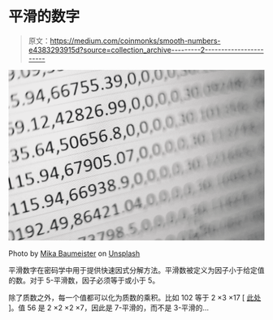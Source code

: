 # 平滑的数字

> 原文：<https://medium.com/coinmonks/smooth-numbers-e4383293915d?source=collection_archive---------2----------------------->

![](img/96d54a19803a41c3d15b6d86c8e234c1.png)

Photo by [Mika Baumeister](https://unsplash.com/@mbaumi?utm_source=unsplash&utm_medium=referral&utm_content=creditCopyText) on [Unsplash](https://unsplash.com/s/photos/numbers?utm_source=unsplash&utm_medium=referral&utm_content=creditCopyText)

平滑数字在密码学中用于提供快速因式分解方法。平滑数被定义为因子小于给定值的数。对于 5-平滑数，因子必须等于或小于 5。

除了质数之外，每一个值都可以化为质数的乘积。比如 102 等于 2 ×3 ×17 [ [此处](https://asecuritysite.com/encryption/factors) ]。值 56 是 2 ×2 ×2 ×7，因此是 7-平滑的，而不是 3-平滑的…